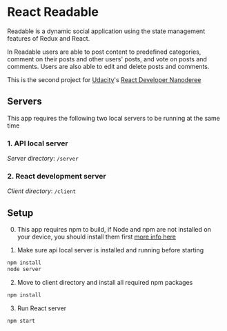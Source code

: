 # React Readable
Readable is a dynamic social application using the state management features of Redux and React.

In Readable users are able to post content to predefined categories, comment on their posts and other users' posts, and vote on posts and comments. Users are also able to edit and delete posts and comments.


This is the second project for [Udacity](https://www.udacity.com)'s [React Developer Nanoderee](https://www.udacity.com/course/react-nanodegree--nd019)


## Servers

This app requires the following two local servers to be running at the same time

### 1. API local server
_Server directory_: `/server`

### 2. React development server
_Client directory_: `/client`


## Setup

0. This app requires npm to build, if Node and npm are not installed on your device, you should install them first [more info here](https://docs.npmjs.com/getting-started/installing-node)

1. Make sure api local server is installed and running before starting
``` bash
npm install
node server
```

2. Move to client directory and install all required npm packages
``` bash
npm install
```

3. Run React server
```bash
npm start
```
